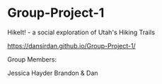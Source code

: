 # Group-Project-1
HikeIt! - a social exploration of Utah's Hiking Trails

https://dansirdan.github.io/Group-Project-1/

Group Members:

Jessica
Hayder
Brandon 
& Dan


